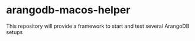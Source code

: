 # arangodb-macos-helper
This repository will provide a framework to start and test several ArangoDB setups
